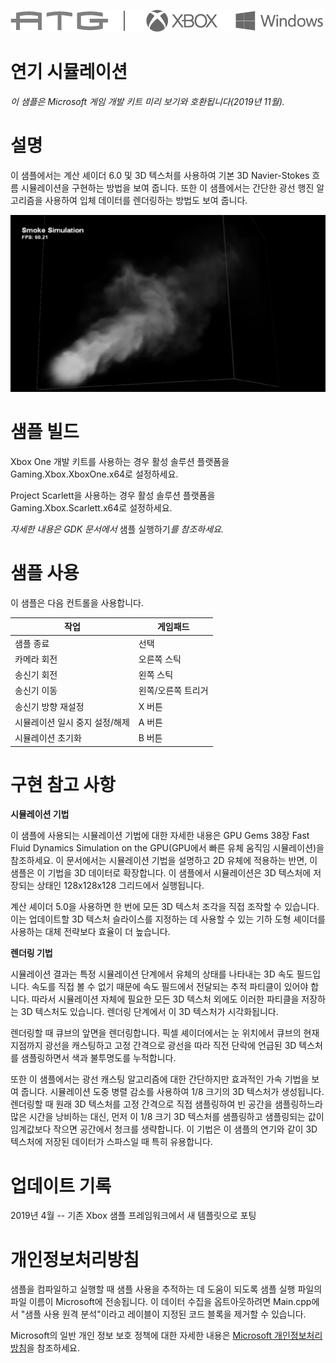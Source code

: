   ![](./media/image1.png)

#   연기 시뮬레이션

*이 샘플은 Microsoft 게임 개발 키트 미리 보기와 호환됩니다(2019년
11월).*

# 설명

이 샘플에서는 계산 셰이더 6.0 및 3D 텍스처를 사용하여 기본 3D
Navier-Stokes 흐름 시뮬레이션을 구현하는 방법을 보여 줍니다. 또한 이
샘플에서는 간단한 광선 행진 알고리즘을 사용하여 입체 데이터를 렌더링하는
방법도 보여 줍니다.

![](./media/image3.png)

# 샘플 빌드

Xbox One 개발 키트를 사용하는 경우 활성 솔루션 플랫폼을
Gaming.Xbox.XboxOne.x64로 설정하세요.

Project Scarlett을 사용하는 경우 활성 솔루션 플랫폼을
Gaming.Xbox.Scarlett.x64로 설정하세요.

*자세한 내용은 GDK 문서에서* 샘플 실행하기*를 참조하세요.*

# 샘플 사용

이 샘플은 다음 컨트롤을 사용합니다.

| 작업                            |  게임패드                           |
|---------------------------------|------------------------------------|
| 샘플 종료                       |  선택                               |
| 카메라 회전                     |  오른쪽 스틱                        |
| 송신기 회전                     |  왼쪽 스틱                          |
| 송신기 이동                     |  왼쪽/오른쪽 트리거                 |
| 송신기 방향 재설정              |  X 버튼                             |
| 시뮬레이션 일시 중지 설정/해제  |  A 버튼                             |
| 시뮬레이션 초기화               |  B 버튼                             |

# 구현 참고 사항

**시뮬레이션 기법**

이 샘플에 사용되는 시뮬레이션 기법에 대한 자세한 내용은 GPU Gems 38장
Fast Fluid Dynamics Simulation on the GPU(GPU에서 빠른 유체 움직임
시뮬레이션)을 참조하세요. 이 문서에서는 시뮬레이션 기법을 설명하고 2D
유체에 적용하는 반면, 이 샘플은 이 기법을 3D 데이터로 확장합니다. 이
샘플에서 시뮬레이션은 3D 텍스처에 저장되는 상태인 128x128x128 그리드에서
실행됩니다.

계산 셰이더 5.0을 사용하면 한 번에 모든 3D 텍스처 조각을 직접 조작할 수
있습니다. 이는 업데이트할 3D 텍스처 슬라이스를 지정하는 데 사용할 수
있는 기하 도형 셰이더를 사용하는 대체 전략보다 효율이 더 높습니다.

**렌더링 기법**

시뮬레이션 결과는 특정 시뮬레이션 단계에서 유체의 상태를 나타내는 3D
속도 필드입니다. 속도를 직접 볼 수 없기 때문에 속도 필드에서 전달되는
추적 파티클이 있어야 합니다. 따라서 시뮬레이션 자체에 필요한 모든 3D
텍스처 외에도 이러한 파티클을 저장하는 3D 텍스처도 있습니다. 렌더링
단계에서 이 3D 텍스처가 시각화됩니다.

렌더링할 때 큐브의 앞면을 렌더링합니다. 픽셀 셰이더에서는 눈 위치에서
큐브의 현재 지점까지 광선을 캐스팅하고 고정 간격으로 광선을 따라 직전
단락에 언급된 3D 텍스처를 샘플링하면서 색과 불투명도를 누적합니다.

또한 이 샘플에서는 광선 캐스팅 알고리즘에 대한 간단하지만 효과적인 가속
기법을 보여 줍니다. 시뮬레이션 도중 병렬 감소를 사용하여 1/8 크기의 3D
텍스처가 생성됩니다. 렌더링할 때 원래 3D 텍스처를 고정 간격으로 직접
샘플링하여 빈 공간을 샘플링하느라 많은 시간을 낭비하는 대신, 먼저 이 1/8
크기 3D 텍스처를 샘플링하고 샘플링되는 값이 임계값보다 작으면 공간에서
청크를 생략합니다. 이 기법은 이 샘플의 연기와 같이 3D 텍스처에 저장된
데이터가 스파스일 때 특히 유용합니다.

# 업데이트 기록

2019년 4월 -- 기존 Xbox 샘플 프레임워크에서 새 템플릿으로 포팅

# 개인정보처리방침

샘플을 컴파일하고 실행할 때 샘플 사용을 추적하는 데 도움이 되도록 샘플
실행 파일의 파일 이름이 Microsoft에 전송됩니다. 이 데이터 수집을
옵트아웃하려면 Main.cpp에서 \"샘플 사용 원격 분석\"이라고 레이블이
지정된 코드 블록을 제거할 수 있습니다.

Microsoft의 일반 개인 정보 보호 정책에 대한 자세한 내용은 [Microsoft
개인정보처리방침](https://privacy.microsoft.com/en-us/privacystatement/)을
참조하세요.
